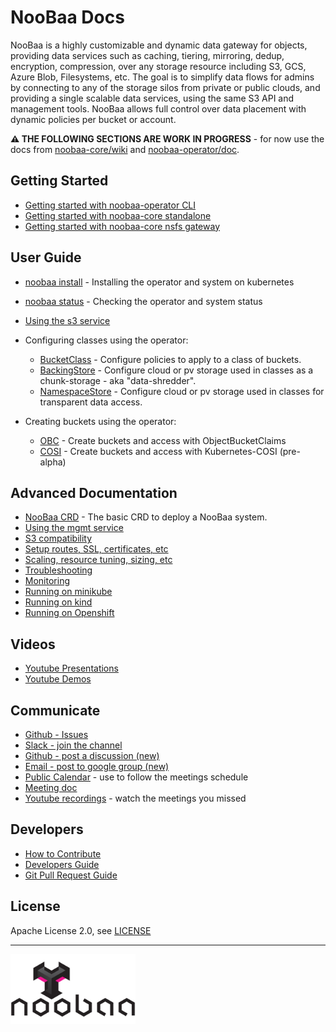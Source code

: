 <div id="top" />
<link rel="shortcut icon" type="image/x-icon" href="noobaa_icon.png">

# NooBaa Docs

NooBaa is a highly customizable and dynamic data gateway for objects, providing data services such as caching, tiering, mirroring, dedup, encryption, compression,  over any storage resource including S3, GCS, Azure Blob, Filesystems, etc. The goal is to simplify data flows for admins by connecting to any of the storage silos from private or public clouds, and providing a single scalable data services, using the same S3 API and management tools. NooBaa allows full control over data placement with dynamic policies per bucket or account.

**⚠️ THE FOLLOWING SECTIONS ARE WORK IN PROGRESS** - for now use the docs from [noobaa-core/wiki](https://github.com/noobaa/noobaa-core/wiki) and [noobaa-operator/doc](https://github.com/noobaa/noobaa-operator/tree/master/doc).

## Getting Started

- [Getting started with noobaa-operator CLI](noobaa-operator-cli.md) 
- [Getting started with noobaa-core standalone](noobaa-core-cli.md)
- [Getting started with noobaa-core nsfs gateway](noobaa-core-nsfs.md)

## User Guide

- [noobaa install](noobaa-install.md) - Installing the operator and system on kubernetes
- [noobaa status](noobaa-status.md) - Checking the operator and system status
- [Using the s3 service](noobaa-s3-service.md)

- Configuring classes using the operator:
  - [BucketClass](noobaa-bucket-class.md) - Configure policies to apply to a class of buckets.
  - [BackingStore](noobaa-backing-store.md) - Configure cloud or pv storage used in classes as a chunk-storage - aka "data-shredder".
  - [NamespaceStore](noobaa-namespace-store.md) - Configure cloud or pv storage used in classes for transparent data access.

- Creating buckets using the operator:
  - [OBC](noobaa-obc.md) - Create buckets and access with ObjectBucketClaims
  - [COSI](noobaa-cosi.md) - Create buckets and access with Kubernetes-COSI (pre-alpha)

## Advanced Documentation

- [NooBaa CRD](noobaa-crd.md) - The basic CRD to deploy a NooBaa system.
- [Using the mgmt service](noobaa-mgmt-service.md)
- [S3 compatibility](noobaa-s3-compat.md)
- [Setup routes, SSL, certificates, etc]()
- [Scaling, resource tuning, sizing, etc]()
- [Troubleshooting]()
- [Monitoring]()
- [Running on minikube]()
- [Running on kind]()
- [Running on Openshift]()

## Videos

- [Youtube Presentations](https://www.youtube.com/playlist?list=PLsawh7cxjeFC1d7eae5hXlRl9QS0G-H2N)
- [Youtube Demos](https://www.youtube.com/playlist?list=PLsawh7cxjeFAmFE9_oLg-DYkEaZTi_ZaF)

## Communicate

- [Github - Issues](https://github.com/noobaa/noobaa-core/issues)
- [Slack - join the channel](https://www.noobaa.io/community)
- [Github - post a discussion (new)](https://github.com/noobaa/noobaa-core/discussions)
- [Email - post to google group (new)](https://groups.google.com/g/noobaa)
- [Public Calendar](https://calendar.google.com/calendar/u/1?cid=aGFvbmJiMWszb2dib2phbXIxa2YwdGpldWdAZ3JvdXAuY2FsZW5kYXIuZ29vZ2xlLmNvbQ) - use to follow the meetings schedule
- [Meeting doc](https://docs.google.com/document/d/1VgiNOuLW92KcuJ0sGnXRVfT9oeImwbzbpEb4QkCEvDY/edit?usp=sharing)
- [Youtube recordings](https://www.youtube.com/playlist?list=PLsawh7cxjeFDiUsuOGncF_KZImQCgj5U-) - watch the meetings you missed

## Developers

- [How to Contribute](/CONTRIBUTING.md)
- [Developers Guide](https://github.com/noobaa/noobaa-core/wiki/Developers-Guide)
- [Git Pull Request Guide](https://github.com/noobaa/noobaa-core/wiki/Git-Pull-Request-Guide)

## License

Apache License 2.0, see [LICENSE](/LICENSE)

---

<img src="noobaa_logo.png" width="200" />
